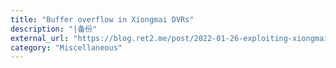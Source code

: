 ```yaml
---
title: "Buffer overflow in Xiongmai DVRs"
description: "|备份"
external_url: "https://blog.ret2.me/post/2022-01-26-exploiting-xiongmai-dvrs/"
category: "Miscellaneous"
---
```

